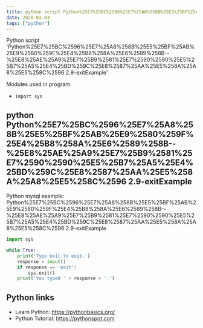 ```yaml
---
title: python script Python%25E7%25BC%2596%25E7%25A8%258B%25E5%25BF%25AB%25E9%2580%259F%25E4%25B8%258A%25E6%2589%258B--%25E8%25AE%25A9%25E7%25B9%2581%25E7%2590%2590%25E5%25B7%25A5%25E4%25BD%259C%25E8%2587%25AA%25E5%258A%25A8%25E5%258C%2596 2.9-exitExample (snippet)
date: 2020-03-03
tags: ["python"]
---
```

Python script 'Python%25E7%25BC%2596%25E7%25A8%258B%25E5%25BF%25AB%25E9%2580%259F%25E4%25B8%258A%25E6%2589%258B--%25E8%25AE%25A9%25E7%25B9%2581%25E7%2590%2590%25E5%25B7%25A5%25E4%25BD%259C%25E8%2587%25AA%25E5%258A%25A8%25E5%258C%2596 2.9-exitExample'


Modules used in program: 
* `import sys`

## python Python%25E7%25BC%2596%25E7%25A8%258B%25E5%25BF%25AB%25E9%2580%259F%25E4%25B8%258A%25E6%2589%258B--%25E8%25AE%25A9%25E7%25B9%2581%25E7%2590%2590%25E5%25B7%25A5%25E4%25BD%259C%25E8%2587%25AA%25E5%258A%25A8%25E5%258C%2596 2.9-exitExample

Python mysql example: Python%25E7%25BC%2596%25E7%25A8%258B%25E5%25BF%25AB%25E9%2580%259F%25E4%25B8%258A%25E6%2589%258B--%25E8%25AE%25A9%25E7%25B9%2581%25E7%2590%2590%25E5%25B7%25A5%25E4%25BD%259C%25E8%2587%25AA%25E5%258A%25A8%25E5%258C%2596 2.9-exitExample

```python
import sys

while True:
    print('Type exit to exit.')
    response = input()
    if response == 'exit':
        sys.exit()
    print('You typed ' + response + '.')

```

## Python links

- Learn Python: https://pythonbasics.org/
- Python Tutorial: https://pythonspot.com
